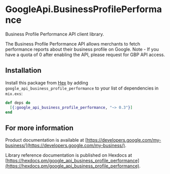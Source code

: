 # GoogleApi.BusinessProfilePerformance

Business Profile Performance API client library.

The Business Profile Performance API allows merchants to fetch performance reports about their business profile on Google. Note - If you have a quota of 0 after enabling the API, please request for GBP API access.

## Installation

Install this package from [Hex](https://hex.pm) by adding
`google_api_business_profile_performance` to your list of dependencies in `mix.exs`:

```elixir
def deps do
  [{:google_api_business_profile_performance, "~> 0.3"}]
end
```

## For more information

Product documentation is available at [https://developers.google.com/my-business/](https://developers.google.com/my-business/).

Library reference documentation is published on Hexdocs at
[https://hexdocs.pm/google_api_business_profile_performance](https://hexdocs.pm/google_api_business_profile_performance).
